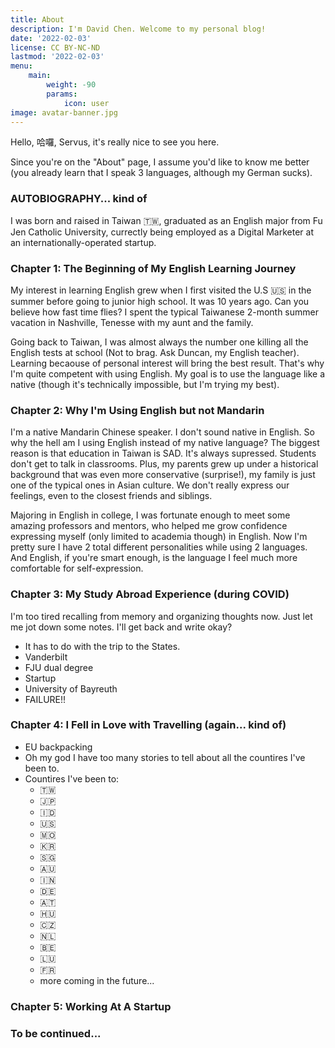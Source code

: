```yaml
---
title: About
description: I'm David Chen. Welcome to my personal blog!
date: '2022-02-03'
license: CC BY-NC-ND
lastmod: '2022-02-03'
menu:
    main: 
        weight: -90
        params:
            icon: user
image: avatar-banner.jpg
---
```


Hello, 哈囉, Servus, it's really nice to see you here.

Since you're on the "About" page, I assume you'd like to know me better (you already learn that I speak 3 languages, although my German sucks).

### AUTOBIOGRAPHY... kind of
I was born and raised in Taiwan 🇹🇼, graduated as an English major from Fu Jen Catholic University, currectly being employed as a Digital Marketer at an internationally-operated startup.

### Chapter 1: The Beginning of My English Learning Journey
My interest in learning English grew when I first visited the U.S 🇺🇸 in the summer before going to junior high school. It was 10 years ago. Can you believe how fast time flies? I spent the typical Taiwanese 2-month summer vacation in Nashville, Tenesse with my aunt and the family.

Going back to Taiwan, I was almost always the number one killing all the English tests at school (Not to brag. Ask Duncan, my English teacher). Learning becaouse of personal interest will bring the best result. That's why I'm quite competent with using English. My goal is to use the language like a native (though it's technically impossible, but I'm trying my best).

### Chapter 2: Why I'm Using English but not Mandarin
I'm a native Mandarin Chinese speaker. I don't sound native in English. So why the hell am I using English instead of my native language? The biggest reason is that education in Taiwan is SAD. It's always supressed. Students don't get to talk in classrooms. Plus, my parents grew up under a historical background that was even more conservative (surprise!), my family is just one of the typical ones in Asian culture. We don't really express our feelings, even to the closest friends and siblings.

Majoring in English in college, I was fortunate enough to meet some amazing professors and mentors, who helped me grow confidence expressing myself (only limited to academia though) in English. Now I'm pretty sure I have 2 total different personalities while using 2 languages. And English, if you're smart enough, is the language I feel much more comfortable for self-expression.

### Chapter 3: My Study Abroad Experience (during COVID)
I'm too tired recalling from memory and organizing thoughts now. Just let me jot down some notes. I'll get back and write okay?

- It has to do with the trip to the States.
- Vanderbilt
- FJU dual degree
- Startup
- University of Bayreuth
- FAILURE!!

### Chapter 4: I Fell in Love with Travelling (again... kind of)
- EU backpacking
- Oh my god I have too many stories to tell about all the countires I've been to.
- Countires I've been to:
  - 🇹🇼
  - 🇯🇵
  - 🇮🇩
  - 🇺🇸
  - 🇲🇴
  - 🇰🇷
  - 🇸🇬
  - 🇦🇺
  - 🇮🇳
  - 🇩🇪
  - 🇦🇹
  - 🇭🇺
  - 🇨🇿
  - 🇳🇱
  - 🇧🇪
  - 🇱🇺
  - 🇫🇷
  - more coming in the future...

### Chapter 5: Working At A Startup

### To be continued...